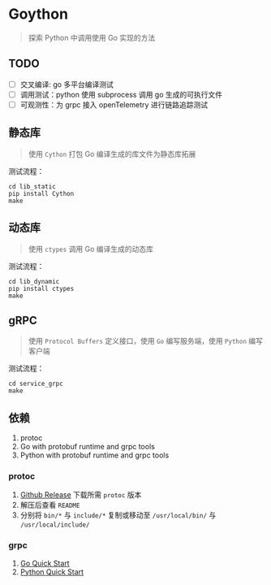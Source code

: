 # Goython

> 探索 Python 中调用使用 Go 实现的方法

## TODO

- [ ] 交叉编译: go 多平台编译测试
- [ ] 调用测试：python 使用 subprocess 调用 go 生成的可执行文件
- [ ] 可观测性：为 grpc 接入 openTelemetry 进行链路追踪测试

## 静态库

> 使用 `Cython` 打包 Go 编译生成的库文件为静态库拓展

测试流程：

```shell
cd lib_static
pip install Cython
make
```

## 动态库

> 使用 `ctypes` 调用 Go 编译生成的动态库

测试流程：

```shell
cd lib_dynamic
pip install ctypes
make
```

## gRPC

> 使用 `Protocol Buffers` 定义接口，使用 `Go` 编写服务端，使用 `Python` 编写客户端

测试流程：

```shell
cd service_grpc
make
```

## 依赖

1. protoc
2. Go with protobuf runtime and grpc tools
3. Python with protobuf runtime and grpc tools

### protoc

1. [Github Release](https://github.com/protocolbuffers/protobuf/releases) 下载所需 `protoc` 版本
2. 解压后查看 `README`
3. 分别将 `bin/*` 与 `include/*` 复制或移动至 `/usr/local/bin/` 与 `/usr/local/include/`

### grpc

1. [Go Quick Start](https://grpc.io/docs/languages/go/quickstart/)
2. [Python Quick Start](https://grpc.io/docs/languages/python/quickstart/)
